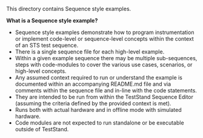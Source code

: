 This directory contains Sequence style examples.

**What is a Sequence style example?**
- Sequence style examples demonstrate how to program instrumentation or implement code-level or sequence-level concepts within the context of an STS test sequence.
- There is a single sequence file for each high-level example.
- Within a given example sequence there may be multiple sub-sequences, steps with code-modules to cover the various use cases, scenarios, or high-level concepts.
- Any assumed context required to run or understand the example is documented within an accompanying README.md file and via comments within the sequence file and in-line with the code statements.
- They are intended to be run from within the TestStand Sequence Editor (assuming the criteria defined by the provided context is met). 
- Runs both with actual hardware and in offline mode with simulated hardware.
- Code modules are not expected to run standalone or be executable outside of TestStand. 